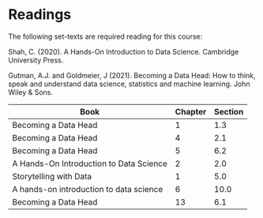 # Readings

The following set-texts are required reading for this course:

Shah, C. (2020). A Hands-On Introduction to Data Science. Cambridge University
Press.

Gutman, A.J. and Goldmeier, J (2021). Becoming a Data Head: How to think, speak
and understand data science, statistics and machine learning. John Wiley & Sons.

| Book                                    | Chapter | Section |
| --------------------------------------- | ------- | ------- |
| Becoming a Data Head                    | 1       | 1.3     |
| Becoming a Data Head                    | 4       | 2.1     |
| Becoming a Data Head                    | 5       | 6.2     |
| A Hands-On Introduction to Data Science | 2       | 2.0     |
| Storytelling with Data                  | 1       | 5.0     |
| A hands-on introduction to data science | 6       | 10.0     |
| Becoming a Data Head                    | 13      | 6.1     |
